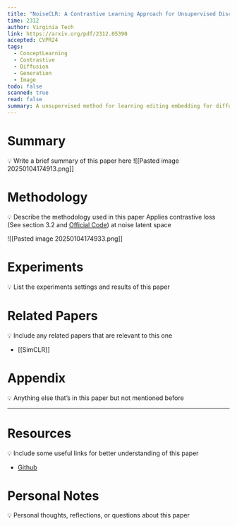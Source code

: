 ```yaml
---
title: "NoiseCLR: A Contrastive Learning Approach for Unsupervised Discovery of Interpretable Directions in Diffusion Models"
time: 2312
author: Virginia Tech
link: https://arxiv.org/pdf/2312.05390
accepted: CVPR24
tags:
  - ConceptLearning
  - Contrastive
  - Diffusion
  - Generation
  - Image
todo: false
scanned: true
read: false
summary: A unsupervised method for learning editing embedding for diffusion model
---
```

# Summary
💡 Write a brief summary of this paper here
![[Pasted image 20250104174913.png]]
# Methodology
💡 Describe the methodology used in this paper
Applies contrastive loss (See section 3.2 and [Official Code](https://github.com/gemlab-vt/NoiseCLR/blob/main/core/loss.py)) at noise latent space

![[Pasted image 20250104174933.png]]

# Experiments
💡 List the experiments settings and results of this paper

# Related Papers
💡 Include any related papers that are relevant to this one
- [[SimCLR]]
# Appendix
💡 Anything else that’s in this paper but not mentioned before

---
# Resources
💡 Include some useful links for better understanding of this paper
- [Github](https://github.com/gemlab-vt/NoiseCLR)
# Personal Notes
💡 Personal thoughts, reflections, or questions about this paper